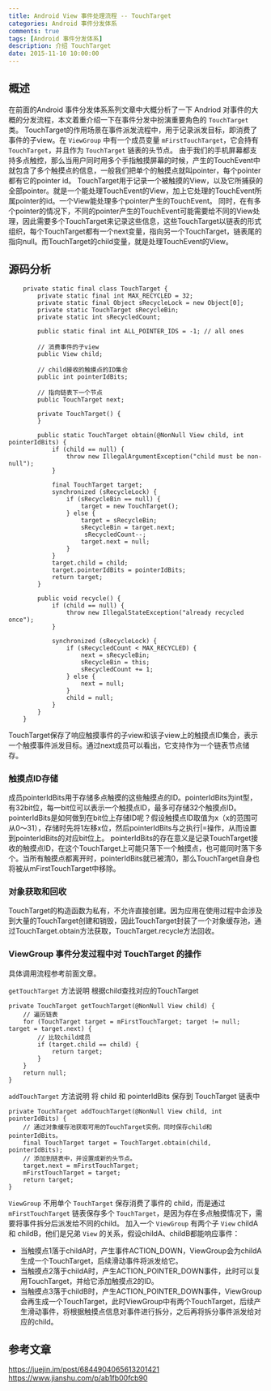 ```yaml
---
title: Android View 事件处理流程 -- TouchTarget
categories: Android 事件分发体系
comments: true
tags: [Android 事件分发体系]
description: 介绍 TouchTarget
date: 2015-11-10 10:00:00
---
```


## 概述

在前面的Android 事件分发体系系列文章中大概分析了一下 Andriod 对事件的大概的分发流程，本文着重介绍一下在事件分发中扮演重要角色的 `TouchTarget` 类。
TouchTarget的作用场景在事件派发流程中，用于记录派发目标，即消费了事件的子view。在 `ViewGroup` 中有一个成员变量 `mFirstTouchTarget`，它会持有 `TouchTarget`，并且作为 `TouchTarget` 链表的头节点。
由于我们的手机屏幕都支持多点触控，那么当用户同时用多个手指触摸屏幕的时候，产生的TouchEvent中就包含了多个触摸点的信息，一般我们把单个的触摸点就叫pointer，每个pointer都有它的pointer id。
TouchTarget用于记录一个被触摸的View，以及它所捕获的全部pointer。就是一个能处理TouchEvent的View，加上它处理的TouchEvent所属pointer的id。一个View能处理多个pointer产生的TouchEvent。
同时，在有多个pointer的情况下，不同的pointer产生的TouchEvent可能需要给不同的View处理，因此需要多个TouchTarget来记录这些信息，这些TouchTarget以链表的形式组织，每个TouchTarget都有一个next变量，指向另一个TouchTarget，链表尾的指向null。而TouchTarget的child变量，就是处理TouchEvent的View。

## 源码分析

```
    private static final class TouchTarget {
        private static final int MAX_RECYCLED = 32;
        private static final Object sRecycleLock = new Object[0];
        private static TouchTarget sRecycleBin;
        private static int sRecycledCount;

        public static final int ALL_POINTER_IDS = -1; // all ones

        // 消费事件的子view
        public View child;

        // child接收的触摸点的ID集合
        public int pointerIdBits;

        // 指向链表下一个节点
        public TouchTarget next;

        private TouchTarget() {
        }

        public static TouchTarget obtain(@NonNull View child, int pointerIdBits) {
            if (child == null) {
                throw new IllegalArgumentException("child must be non-null");
            }

            final TouchTarget target;
            synchronized (sRecycleLock) {
                if (sRecycleBin == null) {
                    target = new TouchTarget();
                } else {
                    target = sRecycleBin;
                    sRecycleBin = target.next;
                     sRecycledCount--;
                    target.next = null;
                }
            }
            target.child = child;
            target.pointerIdBits = pointerIdBits;
            return target;
        }

        public void recycle() {
            if (child == null) {
                throw new IllegalStateException("already recycled once");
            }

            synchronized (sRecycleLock) {
                if (sRecycledCount < MAX_RECYCLED) {
                    next = sRecycleBin;
                    sRecycleBin = this;
                    sRecycledCount += 1;
                } else {
                    next = null;
                }
                child = null;
            }
        }
    }
```

TouchTarget保存了响应触摸事件的子view和该子view上的触摸点ID集合，表示一个触摸事件派发目标。通过next成员可以看出，它支持作为一个链表节点储存。

### 触摸点ID存储

成员pointerIdBits用于存储多点触摸的这些触摸点的ID。pointerIdBits为int型，有32bit位，每一bit位可以表示一个触摸点ID，最多可存储32个触摸点ID。
pointerIdBits是如何做到在bit位上存储ID呢？假设触摸点ID取值为x（x的范围可从0～31），存储时先将1左移x位，然后pointerIdBits与之执行|=操作，从而设置到pointerIdBits的对应bit位上。
pointerIdBits的存在意义是记录TouchTarget接收的触摸点ID，在这个TouchTarget上可能只落下一个触摸点，也可能同时落下多个。当所有触摸点都离开时，pointerIdBits就已被清0，那么TouchTarget自身也将被从mFirstTouchTarget中移除。

### 对象获取和回收

TouchTarget的构造函数为私有，不允许直接创建。因为应用在使用过程中会涉及到大量的TouchTarget创建和销毁，因此TouchTarget封装了一个对象缓存池，通过TouchTarget.obtain方法获取，TouchTarget.recycle方法回收。

### ViewGroup 事件分发过程中对 TouchTarget 的操作

具体调用流程参考前面文章。

`getTouchTarget` 方法说明 根据child查找对应的TouchTarget

```
private TouchTarget getTouchTarget(@NonNull View child) {
    // 遍历链表
    for (TouchTarget target = mFirstTouchTarget; target != null; target = target.next) {
        // 比较child成员
        if (target.child == child) {
            return target;
        }
    }
    return null;
}
```

`addTouchTarget` 方法说明 将 child 和 pointerIdBits 保存到 TouchTarget 链表中

```
private TouchTarget addTouchTarget(@NonNull View child, int pointerIdBits) {
    // 通过对象缓存池获取可用的TouchTarget实例，同时保存child和pointerIdBits。
    final TouchTarget target = TouchTarget.obtain(child, pointerIdBits);
    // 添加到链表中，并设置成新的头节点。
    target.next = mFirstTouchTarget;
    mFirstTouchTarget = target;
    return target;
}
```

`ViewGroup` 不用单个 `TouchTarget` 保存消费了事件的 child，而是通过 `mFirstTouchTarget` 链表保存多个 `TouchTarget`，是因为存在多点触摸情况下，需要将事件拆分后派发给不同的child。
加入一个 `ViewGroup` 有两个子 `View` childA 和 childB，他们是兄弟 `View` 的关系，假设childA、childB都能响应事件：

 - 当触摸点1落于childA时，产生事件ACTION_DOWN，ViewGroup会为childA生成一个TouchTarget，后续滑动事件将派发给它。
 - 当触摸点2落于childA时，产生ACTION_POINTER_DOWN事件，此时可以复用TouchTarget，并给它添加触摸点2的ID。
 - 当触摸点3落于childB时，产生ACTION_POINTER_DOWN事件，ViewGroup会再生成一个TouchTarget，此时ViewGroup中有两个TouchTarget，后续产生滑动事件，将根据触摸点信息对事件进行拆分，之后再将拆分事件派发给对应的child。

## 参考文章

https://juejin.im/post/6844904065613201421
https://www.jianshu.com/p/ab1fb00fcb90

